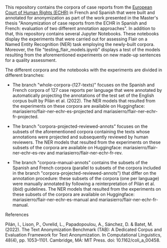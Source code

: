 This repository contains the corpora of case reports from the [European Court of Human Rights (ECHR)](https://hudoc.echr.coe.int/#{%22documentcollectionid2%22:[%22GRANDCHAMBER%22,%22CHAMBER%22]}) in French and Spanish that were built and annotated for anonymization as part of the work presented in the Master's thesis "Anonymization of case reports from the ECHR in Spanish and French: evaluation of two different annotation approaches". In addition to that, this repository contains several Jupyter Notebooks. These notebooks display the experiments that were carried out for assessing Flair on a Named Entity Recognition (NER) task employing the newly-built corpora. Moreover, the file "testing_flair_models.ipynb" displays a test of the models resulting from the aforementioned experiments on new made-up sentences for a quality assessment.

The different corpora and the notebooks with the experiments are divided in different branches:

- The branch "whole-corpora-(127-texts)" focuses on the Spanish and French corpora of 127 case reports per language that were annotated by automatically projecting the annotations of the test set of the English corpus built by Pilán et al. (2022). The NER models that resulted from the experiments on these corpora are available on Huggingface: mariasierro/flair-ner-echr-es-projected and mariasierro/flair-ner-echr-fr-projected.

- The branch "corpora-projected-reviewed-annots" focuses on the subsets of the aforementioned corpora containing the texts whose annotations were projected and subsequently reviewed by human reviewers. The NER models that resulted from the experiments on these subsets of the corpora are available on Huggingface: mariasierro/flair-ner-echr-es-rev and mariasierro/flair-ner-echr-fr-rev.

- The branch "corpora-manual-annots" contains the subsets of the Spanish and French corpora (parallel to subsets of the corpora included in the branch "corpora-projected-reviewed-annots") that differ on the annotation procedure: these subsets of the corpora (one per language) were manually annotated by following a reinterpretation of Pilán et al. (ibid) guidelines. The NER models that resulted from the experiments on these subsets of the corpora are available on Huggingface: mariasierro/flair-ner-echr-es-manual and mariasierro/flair-ner-echr-fr-manual.

References

Pilán, I., Lison, P., Ovrelid, L., Papadopoulou, A., Sánchez, D. & Batet, M. (2022). The Text Anonymization Benchmark (TAB): A Dedicated Corpus and Evaluation Framework for Text Anonymization. In Computational Linguistics, 48(4), pp. 1053–1101. Cambridge, MA: MIT Press. doi: 10.1162/coli_a_00458.
